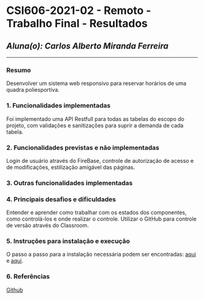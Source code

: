 # **CSI606-2021-02 - Remoto - Trabalho Final - Resultados**

## *Aluna(o): Carlos Alberto Miranda Ferreira*

--------------

<!-- Este documento tem como objetivo apresentar o projeto desenvolvido, considerando o que foi definido na proposta e o produto final. -->

### Resumo

  Desenvolver um sistema web responsivo para reservar horários de uma quadra poliesportiva.

### 1. Funcionalidades implementadas
<!-- Descrever as funcionalidades que eram previstas e foram implementas. -->
Foi implementado uma API Restfull para todas as tabelas do escopo do projeto, com validações e sanitizações para suprir a demanda de cada tabela.
  
### 2. Funcionalidades previstas e não implementadas
<!-- Descrever as funcionalidades que eram previstas e não foram implementas, apresentando uma breve justificativa do porquê elas não foram incluídas -->
Login de usuário através do FireBase, controle de autorização de acesso e de modificações, estilização amigável das páginas.

### 3. Outras funcionalidades implementadas
<!-- Descrever as funcionalidades implementas além daquelas que foram previstas, caso se aplique.  -->

### 4. Principais desafios e dificuldades
<!-- Descrever os principais desafios encontrados no desenvolvimento do trabalho, quais foram as dificuldades e como elas foram superadas e resolvidas. -->
Entender e aprender como trabalhar com os estados dos componentes, como controlá-los e onde realizar o controle.
Utilizar o GitHub para controle de versão através do Classroom.

### 5. Instruções para instalação e execução
<!-- Descrever o que deve ser feito para instalar (ou baixar) a aplicação, o que precisa ser configurando (parâmetros, banco de dados e afins) e como executá-la. -->
O passo a passo para a instalação necessária podem ser encontradas: 
<a href="https://github.com/fboliveiraCSI477-Sistemas-Web/blob/master/Lectures/nodejs-project.md">aqui</a> e 
<a href="https://github.com/fboliveira/CSI477-Sistemas-Web/blob/master/Lectures/react.md">aqui</a>.

### 6. Referências
<!-- Referências podem ser incluídas, caso necessário. Utilize o padrão ABNT. -->
<a href="https://github.com/fboliveira/CSI477-Sistemas-Web">Github</a>